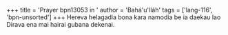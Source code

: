 +++
title = 'Prayer bpn13053 in '
author = 'Bahá'u'lláh'
tags = ['lang-116', 'bpn-unsorted']
+++
Hereva helagadia bona kara namodia be ia daekau lao Dirava ena mai hairai gubana dekenai.
